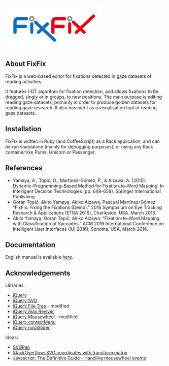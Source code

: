 <img src="https://github.com/KMCS-NII/fixfix/blob/master/logo/FixFix_logodata2.png" width=300 alt="FixFix">

About FixFix
------------
FixFix is a web-based editor for fixations detected in gaze datasets of reading activities.

It features I-DT algorithm for fixation detection, and allows fixations to be dragged, singly or in groups, to new positions. The main purpose is editing reading gaze datasets, primarily in order to produce golden datasets for reading gaze research. It also has merit as a visualisation tool of reading gaze datasets.

Installation
------------
FixFix is written in Ruby (and CoffeeScript) as a Rack application, and can be run standalone (mainly for debugging purposes), or using any Rack container like Puma, Unicorn or Passenger.

References
----------
* Yamaya, A., Topić, G., Martínez-Gómez, P., & Aizawa, A. (2015). Dynamic-Programming–Based Method for Fixation-to-Word Mapping. In Intelligent Decision Technologies (pp. 649-659). Springer International Publishing.
* Goran Topić, Akito Yamaya, Akiko Aizawa, Pascual Martínez-Gómez: “FixFix: Fixing the Fixations (Demo).” 2016 Symposium on Eye Tracking Research & Applications (ETRA 2016), Charleston, USA. March 2016.
* Akito Yamaya, Goran Topić, Akiko Aizawa: “Fixation-to-Word Mapping with Classification of Saccades.” ACM 2016 International Conference on Intelligent User Interfaces (IUI 2016), Sonoma, USA, March 2016.

Documentation
-------------
English manual is available <a href="https://github.com/KMCS-NII/fixfix/blob/master/documents/manual_en.pdf">here</a>.

Acknowledgements
----------------

Libraries:

* [jQuery](http://jquery.com/)
* [jQuery SVG](http://keith-wood.name/svg.html)
* [jQuery File Tree](http://www.abeautifulsite.net/blog/2008/03/jquery-file-tree/) - modified
* [jQuery Ajax Reviver](https://github.com/quickredfox/jquery-ajax-reviver)
* [jQuery Mousewheel](https://github.com/brandonaaron/jquery-mousewheel) - modified
* [jQuery contextMenu](http://medialize.github.io/jQuery-contextMenu/)
* [jQuery noUiSlider](http://refreshless.com/nouislider/)

Ideas:

* [SVGPan](https://code.google.com/p/svgpan/)
* [StackOverflow: SVG coordinates with transform matrix](http://stackoverflow.com/a/5223921/240443)
* [Javascript: The Definitive Guide - Handling mousewheel events](https://www.inkling.com/read/javascript-definitive-guide-david-flanagan-6th/chapter-17/handling-mousewheel-events)
